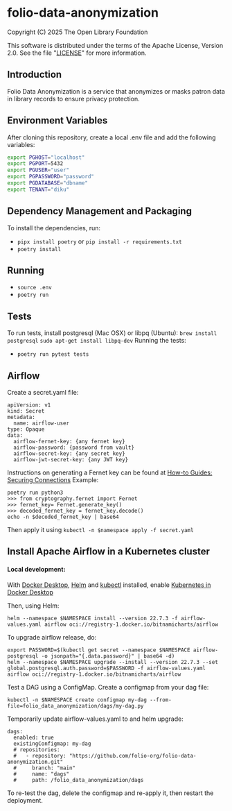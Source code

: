 # folio-data-anonymization

Copyright (C) 2025 The Open Library Foundation

This software is distributed under the terms of the Apache License,
Version 2.0. See the file "[LICENSE](LICENSE)" for more information.

## Introduction
Folio Data Anonymization is a service that anonymizes or masks patron data in library records to ensure privacy protection.

## Environment Variables 
After cloning this repository, create a local .env file and add the following variables:

```bash
export PGHOST="localhost"
export PGPORT=5432
export PGUSER="user"
export PGPASSWORD="password"
export PGDATABASE="dbname"
export TENANT="diku"
```

## Dependency Management and Packaging
To install the dependencies, run:
- `pipx install poetry` or `pip install -r requirements.txt`
- `poetry install`

## Running
- `source .env`
- `poetry run`

## Tests
To run tests, install postgresql (Mac OSX) or libpq (Ubuntu):
`brew install postgresql`
`sudo apt-get install libpq-dev`
Running the tests:
- `poetry run pytest tests`

## Airflow
Create a secret.yaml file:
```
apiVersion: v1
kind: Secret
metadata:
  name: airflow-user
type: Opaque
data:
  airflow-fernet-key: {any fernet key}
  airflow-password: {password from vault}
  airflow-secret-key: {any secret key}
  airflow-jwt-secret-key: {any JWT key}
```

Instructions on generating a Fernet key can be found at [How-to Guides: Securing Connections](https://airflow.apache.org/docs/apache-airflow/1.10.4/howto/secure-connections.html?highlight=fernet)
Example:
```
poetry run python3
>>> from cryptography.fernet import Fernet
>>> fernet_key= Fernet.generate_key()
>>> decoded_fernet_key = fernet_key.decode()
echo -n $decoded_fernet_key | base64
```

Then apply it using `kubectl -n $namespace apply -f secret.yaml`

## Install Apache Airflow in a Kubernetes cluster 
#### Local development:
With [Docker Desktop](https://docs.docker.com/desktop/), [Helm](https://helm.sh/docs/intro/install/) and [kubectl](https://kubernetes.io/docs/tasks/tools/install-kubectl-macos/) installed, enable [Kubernetes in Docker Desktop](https://docs.docker.com/desktop/features/kubernetes/)

Then, using Helm:
```
helm --namespace $NAMESPACE install --version 22.7.3 -f airflow-values.yaml airflow oci://registry-1.docker.io/bitnamicharts/airflow
```

To upgrade airflow release, do:
```
export PASSWORD=$(kubectl get secret --namespace $NAMESPACE airflow-postgresql -o jsonpath="{.data.password}" | base64 -d)
helm --namespace $NAMESPACE upgrade --install --version 22.7.3 --set global.postgresql.auth.password=$PASSWORD -f airflow-values.yaml airflow oci://registry-1.docker.io/bitnamicharts/airflow
```

Test a DAG using a ConfigMap. 
Create a configmap from your dag file:
```
kubectl -n $NAMESPACE create configmap my-dag --from-file=folio_data_anonymization/dags/my-dag.py
```
Temporarily update airflow-values.yaml to and helm upgrade:
```
dags:
  enabled: true
  existingConfigmap: my-dag
  # repositories:
  #   - repository: "https://github.com/folio-org/folio-data-anonymization.git"
  #     branch: "main"
  #     name: "dags"
  #     path: /folio_data_anonymization/dags
```
To re-test the dag, delete the configmap and re-apply it, then restart the deployment.
